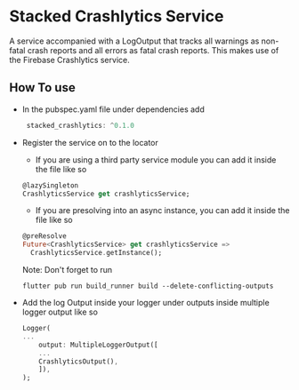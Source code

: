 # Stacked Crashlytics Service
A service accompanied with a LogOutput that tracks all warnings as non-fatal crash reports and all errors as fatal crash reports. This makes use of the Firebase Crashlytics service.

## How To use

* In the pubspec.yaml file under dependencies add 
  ```dart
   stacked_crashlytics: ^0.1.0
    ```

* Register the service on to the locator 
    * If you are using a third party service module you can add it inside the file like so
    ```dart 
    @lazySingleton
  CrashlyticsService get crashlyticsService;
    ```
    * If you are presolving into an async instance, you can add it inside the file like so
    ```dart 
    @preResolve
  Future<CrashlyticsService> get crashlyticsService =>
      CrashlyticsService.getInstance();
    ```
    Note: Don't forget to run 

    ``` flutter pub run build_runner build --delete-conflicting-outputs ```

* Add the log Output inside your logger under outputs inside multiple logger output like so
    ```dart 
    Logger(
    ...
        output: MultipleLoggerOutput([
        ...
        CrashlyticsOutput(),
        ]),
    );
    ```